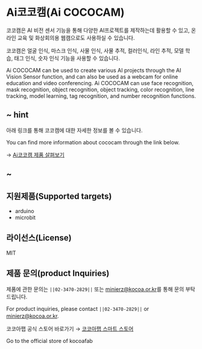 # Ai코코캠(Ai COCOCAM)

코코캠은 AI 비전 센서 기능을 통해 다양한 AI프로젝트를 제작하는데 활용할 수 있고, 온라인 교육 및 화상회의용 웹캠으로도 사용하실 수 있습니다.

코코캠은 얼굴 인식, 마스크 인식, 사물 인식, 사물 추적, 컬러인식, 라인 추적, 모델 학습, 태그 인식, 숫자 인식 기능을 사용할 수 있습니다.

Ai COCOCAM can be used to create various AI projects through the AI Vision Sensor function, and can also be used as a webcam for online education and video conferencing.
Ai COCOCAM can use face recognition, mask recognition, object recognition, object tracking, color recognition, line tracking, model learning, tag recognition, and number recognition functions.


## ~ hint
아래 링크를 통해 코코캠에 대한 자세한 정보를 볼 수 있습니다.

You can find more information about cococam through the link below.

→ [Ai코코캠 제품 살펴보기](https://kocoafab.cc/product/aicococam)

## ~


## 지원제품(Supported targets)

* arduino
* microbit

## 라이선스(License)

MIT

## 제품 문의(product Inquiries) 

제품에 관한 문의는 ``||02-3470-2829||`` 또는 [minierz@kocoa.or.kr](mailto:minierz@kocoa.or.kr)를 통해 문의 부탁드립니다.

For product inquiries, please contact ``||02-3470-2829||`` or [minierz@kocoa.or.kr](mailto:minierz@kocoa.or.kr).
　

코코아팹 공식 스토어 바로가기 → [코코아팹 스마트 스토어](https://smartstore.naver.com/kocoafab)

Go to the official store of kocoafab
